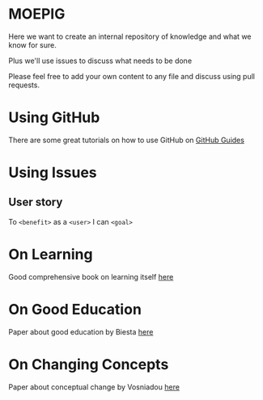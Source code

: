 # MOEPIG

Here we want to create an internal repository of knowledge and what we know for sure.

Plus we'll use issues to discuss what needs to be done

Please feel free to add your own content to any file and discuss using pull requests.

# Using GitHub

There are some great tutorials on how to use GitHub on [GitHub Guides](https://guides.github.com/)

# Using Issues
## User story
To `<benefit>` as a `<user>` I can `<goal>`

# On Learning
Good comprehensive book on learning itself [here](http://www.colorado.edu/MCDB/LearningBiology/readings/How-people-learn.pdf)

# On Good Education
Paper about good education by Biesta [here](http://lchc.ucsd.edu/mca/Mail/xmcamail.2014-11.dir/pdfgU6kKuP7V0.pdf)

# On Changing Concepts
Paper about conceptual change by Vosniadou [here](http://citeseerx.ist.psu.edu/viewdoc/download?doi=10.1.1.504.9853&rep=rep1&type=pd)
